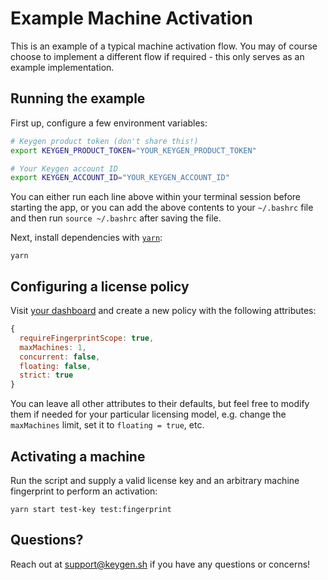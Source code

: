 # Example Machine Activation
This is an example of a typical machine activation flow. You may of course
choose to implement a different flow if required - this only serves as an
example implementation.

## Running the example

First up, configure a few environment variables:
```bash
# Keygen product token (don't share this!)
export KEYGEN_PRODUCT_TOKEN="YOUR_KEYGEN_PRODUCT_TOKEN"

# Your Keygen account ID
export KEYGEN_ACCOUNT_ID="YOUR_KEYGEN_ACCOUNT_ID"
```

You can either run each line above within your terminal session before
starting the app, or you can add the above contents to your `~/.bashrc`
file and then run `source ~/.bashrc` after saving the file.

Next, install dependencies with [`yarn`](https://yarnpkg.comg):
```
yarn
```

## Configuring a license policy

Visit [your dashboard](https://app.keygen.sh/policies) and create a new
policy with the following attributes:

```javascript
{
  requireFingerprintScope: true,
  maxMachines: 1,
  concurrent: false,
  floating: false,
  strict: true
}
```

You can leave all other attributes to their defaults, but feel free to
modify them if needed for your particular licensing model, e.g. change
the `maxMachines` limit, set it to `floating = true`, etc.

## Activating a machine

Run the script and supply a valid license key and an arbitrary machine
fingerprint to perform an activation:
```
yarn start test-key test:fingerprint
```

## Questions?

Reach out at [support@keygen.sh](mailto:support@keygen.sh) if you have any
questions or concerns!
